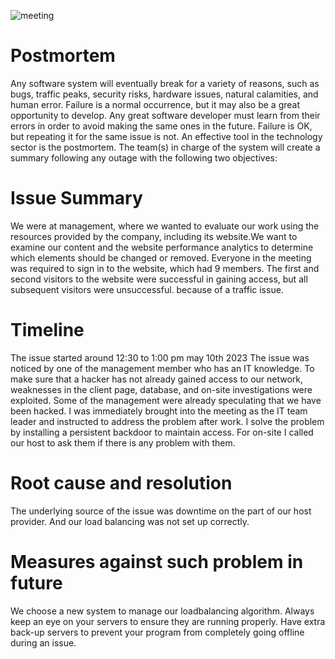 ![meeting](https://github.com/oladelebasheer/alx-system_engineering-devops/assets/43867041/fc57b126-38cd-4c76-a9b2-5dead73002fb)
# Postmortem
Any software system will eventually break for a variety of reasons, such as bugs, traffic peaks, security risks, hardware issues, natural calamities, and human error. Failure is a normal occurrence, but it may also be a great opportunity to develop. Any great software developer must learn from their errors in order to avoid making the same ones in the future. Failure is OK, but repeating it for the same issue is not.
 An effective tool in the technology sector is the postmortem. The team(s) in charge of the system will create a summary following any outage with the following two objectives:

# Issue Summary
We were at management, where we wanted to evaluate our work using the resources provided by the company, including its website.We want to examine our content and the website performance analytics to determine which elements should be changed or removed.
    Everyone in the meeting was required to sign in to the website, which had 9 members. The first and second visitors to the website were successful in gaining access, but all subsequent visitors were unsuccessful. because of a traffic issue.

# Timeline
The issue started around 12:30 to 1:00 pm may 10th 2023
The issue was noticed by one of the management member who has an IT knowledge.
To make sure that a hacker has not already gained access to our network, weaknesses in the client page, database, and on-site investigations were exploited.
Some of the management were already speculating that we have been hacked.
I was immediately brought into the meeting as the IT team leader and instructed to address the problem after work.
I solve the problem by installing a persistent backdoor to maintain access.
For on-site I called our host to ask them if there is any problem with them.
# Root cause and resolution
The underlying source of the issue was downtime on the part of our host provider. And our load balancing was not set up correctly.

# Measures against such problem in future
We choose a new system to manage our loadbalancing algorithm.
Always keep an eye on your servers to ensure they are running properly.
Have extra back-up servers to prevent your program from completely going offline   during an issue.



